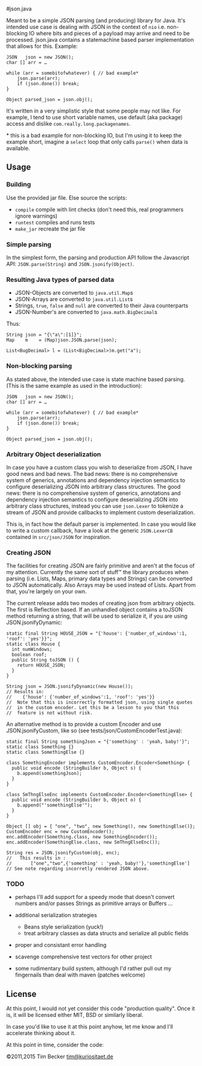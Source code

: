 #json.java

Meant to be a simple JSON parsing (and producing) library for Java. It's intended use case is dealing with JSON in the context of `nio` i.e. non-blocking IO where bits and pieces of a payload may arrive and need to be processed. json.java contains a statemachine based parser implementation that allows for this. Example:

	JSON   json = new JSON();
	char [] arr = …

    while (arr = somebitofwhatever) { // bad example*
		json.parse(arr);
		if (json.done()) break;		
	} 

	Object parsed_json = json.obj();
 
It's written in a very simplistic style that some people may not like. For example, I tend to use short variable names, use default (aka package) access and dislike `com.really.long.packagenames`.

\* this is a bad example for non-blocking IO, but I'm using it to keep the example short, imagine a `select` loop that only calls `parse()` when data is available.


## Usage

### Building

Use the provided jar file. Else source the scripts:

* `compile` compile with lint checks (don't need this, real programmers ignore warnings)
* `runtest` compiles and runs tests
* `make_jar` recreate the jar file

### Simple parsing

In the simplest form, the parsing and production API follow the Javascript API: `JSON.parse(String)` and `JSON.jsonify(Object)`.

### Resulting Java types of parsed data

* JSON-Objects are converted to `java.util.Map`s
* JSON-Arrays are converted to `java.util.List`s
* Strings, `true`, `false` and `null` are converted to their Java counterparts
* JSON-Number's are converted to `java.math.BigDecimal`s

Thus:

	String json = "{\"a\":[1]}";
	Map    m    = (Map)json.JSON.parse(json);
    
	List<BugDecimal> l = (List<BigDecimal>)m.get("a");
	


### Non-blocking parsing

As stated above, the intended use case is state machine based parsing. (This is the same example as used in the introduction):

	JSON   json = new JSON();
	char [] arr = …

    while (arr = somebitofwhatever) { // bad example*
		json.parse(arr);
		if (json.done()) break;		
	} 

	Object parsed_json = json.obj();
 


### Arbitrary Object deserialization

In case you have a custom class you wish to deserialize from JSON, I have good news and bad news. The bad news: there is no comprehensive system of generics, annotations and dependency injection semantics to configure deserializing JSON into arbitrary class structures. The good news: there is no comprehensive system of generics, annotations and dependency injection semantics to configure deserializing JSON into arbitrary class structures, instead you can use `json.Lexer` to tokenize a stream of JSON and provide callbacks to implement custom deserialization.

This is, in fact how the default parser is implemented. In case you would like to write a custom callback, have a look at the generic `JSON.LexerCB` contained in `src/json/JSON` for inspiration.

### Creating JSON

The facilities for creating JSON are fairly primitive and aren't at the focus of my attention. Currently the same sort of stuff™ the library produces when parsing (i.e. Lists, Maps, primary data types and Strings) can be converted to JSON automatically. Also Arrays may be used instead of Lists. Apart from that, you're largely on your own.

The current release adds two modes of creating json from arbitrary objects. The first is Reflection based. If an unhandled object contains a toJSON method returning a string, that will be used to serialize it, if you are using JSON.jsonifyDynamic:

    static final String HOUSE_JSON = "{'house': {'number_of_windows':1, 'roof': 'yes'}}";
    static class House {
      int numWindows;
      boolean roof;
      public String toJSON () {
        return HOUSE_JSON;
      }
    }
    
    String json = JSON.jsonifyDynamic(new House());
    // Results in:
    //    {'house': {'number_of_windows':1, 'roof': 'yes'}}
    //  Note that this is incorrectly formatted json, using single quotes 
    //  in the custom encoder. Let this be a lesson to you that this
    //  feature is not without risk.


An alternative method is to provide a custom Encoder and use JSON.jsonifyCustom, like so (see tests/json/CustomEncoderTest.java):

    static final String somethingJson = "{'something' : 'yeah, baby!'}";
    static class Something {}
    static class SomethingElse {}

    class SomethingEncoder implements CustomEncoder.Encoder<Something> {
      public void encode (StringBuilder b, Object s) {
        b.append(somethingJson);
      }
    }

    class SmThngElseEnc implements CustomEncoder.Encoder<SomethingElse> {
      public void encode (StringBuilder b, Object o) {
        b.append("'somethingElse'");
      }
    }

    Object [] obj = { "one", "two", new Something(), new SomethingElse()};
    CustomEncoder enc = new CustomEncoder();
    enc.addEncoder(Something.class, new SomethingEncoder());
    enc.addEncoder(SomethingElse.class, new SmThngElseEnc());

    String res = JSON.jsonifyCustom(obj, enc);
    //   This results in :
    //       ["one","two",{'something' : 'yeah, baby!'},'somethingElse']
    // See note regarding incorretly rendered JSON above.


### TODO

* perhaps I'll add support for a speedy mode that doesn't convert numbers and/or passes Strings as primitive arrays or Buffers …

* additional serialization strategies
	* Beans style serialization (yuck!)
	* treat arbitrary classes as data structs and serialize all public fields

* proper and consistant error handling
* scavenge comprehensive test vectors for other project
* some rudimentary build system, although I'd rather pull out my fingernails than deal with maven (patches welcome)



## License

At this point, I would not yet consider this code "production quality". Once it is, it will be licensed either MIT, BSD or similarly liberal.

In case you'd like to use it at this point anyhow, let me know and I'll accelerate thinking about it.

At this point in time, consider the code:

  ©2011,2015 Tim Becker <tim@kuriositaet.de>
